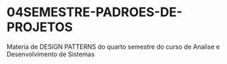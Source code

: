 # 04SEMESTRE-PADROES-DE-PROJETOS
Materia de DESIGN PATTERNS do quarto semestre do curso de Analise e Desenvolvimento de Sistemas
